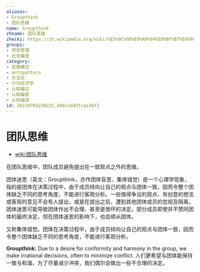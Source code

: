 ```yaml
---
aliases:
- Groupthink
- 团队思维
name: Groupthink
zhname: 团队思维
zhwiki: https://zh.wikipedia.org/wiki/%E5%9C%98%E9%AB%94%E8%BF%B7%E6%80%9D
groups:
- 项目管理
- 社会偏差
category:
- 反面模式
- antipattern
- 方法论
- 行为经济学
- 认知偏见
- 认知偏差
- 认知偏误
id: 20220703230231_b0dc5a93fcac46f2
---
```


# 团队思维

* [wiki:团队思维](https://zh.wikipedia.org/wiki/%E5%9C%98%E9%AB%94%E8%BF%B7%E6%80%9D)

在团队思维中，团队成员避免提出在一致观点之外的思维。

团体迷思（英文：Groupthink，亦作团体盲思、集体错觉）是一个心理学现象，指的是团体在决策过程中，由于成员倾向让自己的观点与团体一致，因而令整个团体缺乏不同的思考角度，不能进行客观分析。一些值得争议的观点、有创意的想法或客观的意见不会有人提出，或是在提出之后，遭到其他团体成员的忽视及隔离。团体迷思可能导致团体作出不合理、甚至是很坏的决定。部分成员即使并不赞同团体的最终决定，但在团体迷思的影响下，也会顺从团体。

又称集体错觉。团体在决策过程中，由于成员倾向让自己的观点与团体一致，因而令整个团体缺乏不同的思考角度，不能进行客观分析。

**Groupthink:** Due to a desire for conformity and harmony in the group, we make irrational decisions, often to minimize conflict.
人们更希望与团体能保持一致与和谐，为了尽量减少冲突，我们偶尔会做出一些不合理的决定。